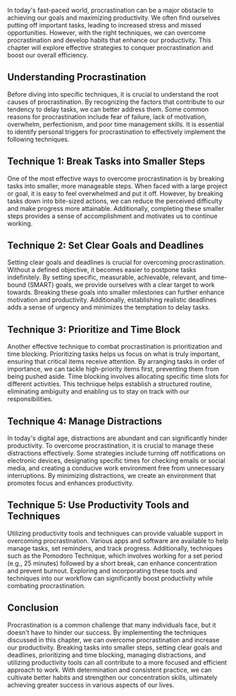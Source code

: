 
In today's fast-paced world, procrastination can be a major obstacle to achieving our goals and maximizing productivity. We often find ourselves putting off important tasks, leading to increased stress and missed opportunities. However, with the right techniques, we can overcome procrastination and develop habits that enhance our productivity. This chapter will explore effective strategies to conquer procrastination and boost our overall efficiency.

Understanding Procrastination
-----------------------------

Before diving into specific techniques, it is crucial to understand the root causes of procrastination. By recognizing the factors that contribute to our tendency to delay tasks, we can better address them. Some common reasons for procrastination include fear of failure, lack of motivation, overwhelm, perfectionism, and poor time management skills. It is essential to identify personal triggers for procrastination to effectively implement the following techniques.

Technique 1: Break Tasks into Smaller Steps
-------------------------------------------

One of the most effective ways to overcome procrastination is by breaking tasks into smaller, more manageable steps. When faced with a large project or goal, it is easy to feel overwhelmed and put it off. However, by breaking tasks down into bite-sized actions, we can reduce the perceived difficulty and make progress more attainable. Additionally, completing these smaller steps provides a sense of accomplishment and motivates us to continue working.

Technique 2: Set Clear Goals and Deadlines
------------------------------------------

Setting clear goals and deadlines is crucial for overcoming procrastination. Without a defined objective, it becomes easier to postpone tasks indefinitely. By setting specific, measurable, achievable, relevant, and time-bound (SMART) goals, we provide ourselves with a clear target to work towards. Breaking these goals into smaller milestones can further enhance motivation and productivity. Additionally, establishing realistic deadlines adds a sense of urgency and minimizes the temptation to delay tasks.

Technique 3: Prioritize and Time Block
--------------------------------------

Another effective technique to combat procrastination is prioritization and time blocking. Prioritizing tasks helps us focus on what is truly important, ensuring that critical items receive attention. By arranging tasks in order of importance, we can tackle high-priority items first, preventing them from being pushed aside. Time blocking involves allocating specific time slots for different activities. This technique helps establish a structured routine, eliminating ambiguity and enabling us to stay on track with our responsibilities.

Technique 4: Manage Distractions
--------------------------------

In today's digital age, distractions are abundant and can significantly hinder productivity. To overcome procrastination, it is crucial to manage these distractions effectively. Some strategies include turning off notifications on electronic devices, designating specific times for checking emails or social media, and creating a conducive work environment free from unnecessary interruptions. By minimizing distractions, we create an environment that promotes focus and enhances productivity.

Technique 5: Use Productivity Tools and Techniques
--------------------------------------------------

Utilizing productivity tools and techniques can provide valuable support in overcoming procrastination. Various apps and software are available to help manage tasks, set reminders, and track progress. Additionally, techniques such as the Pomodoro Technique, which involves working for a set period (e.g., 25 minutes) followed by a short break, can enhance concentration and prevent burnout. Exploring and incorporating these tools and techniques into our workflow can significantly boost productivity while combating procrastination.

Conclusion
----------

Procrastination is a common challenge that many individuals face, but it doesn't have to hinder our success. By implementing the techniques discussed in this chapter, we can overcome procrastination and increase our productivity. Breaking tasks into smaller steps, setting clear goals and deadlines, prioritizing and time blocking, managing distractions, and utilizing productivity tools can all contribute to a more focused and efficient approach to work. With determination and consistent practice, we can cultivate better habits and strengthen our concentration skills, ultimately achieving greater success in various aspects of our lives.
